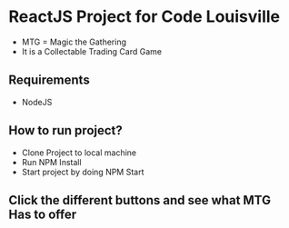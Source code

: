 # ReactJS Project for Code Louisville

- MTG = Magic the Gathering
- It is a Collectable Trading Card Game

## Requirements

- NodeJS

## How to run project?

- Clone Project to local machine
- Run NPM Install
- Start project by doing NPM Start

## Click the different buttons and see what MTG Has to offer
